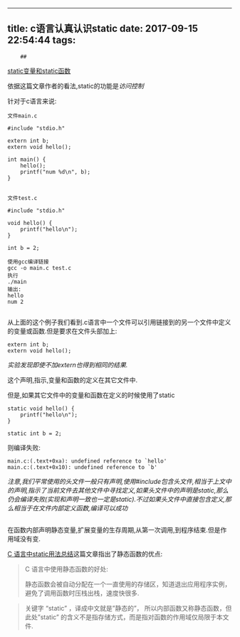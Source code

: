 
---
title: c语言认真认识static
date: 2017-09-15 22:54:44
tags:
---
        ##

[static变量和static函数](http://www.cppblog.com/dbkong/archive/2006/12/09/16169.html)

依据这篇文章作者的看法,static的功能是*访问控制*

针对于c语言来说:


```
文件main.c

#include "stdio.h"

extern int b;
extern void hello();

int main() {
	hello();
	printf("num %d\n", b);
}


```

```
文件test.c

#include "stdio.h"

void hello() {
	printf("hello\n");
}

int b = 2;

```


```
使用gcc编译链接
gcc -o main.c test.c
执行
./main
输出:
hello
num 2


```

从上面的这个例子我们看到.c语言中一个文件可以引用链接到的另一个文件中定义的变量或函数.但是要求在文件头部加上:

```
extern int b;
extern void hello();
```

*实验发现即使不加extern也得到相同的结果.*


这个声明,指示,变量和函数的定义在其它文件中.

但是,如果其它文件中的变量和函数在定义的时候使用了static

```
static void hello() {
	printf("hello\n");
}

static int b = 2;
```

则编译失败:

```
main.c:(.text+0xa): undefined reference to `hello'
main.c:(.text+0x10): undefined reference to `b'

```

*注意,我们平常使用的头文件一般只有声明,使用#include包含头文件,相当于上文中的声明,指示了当前文件去其他文件中寻找定义,如果头文件中的声明是static,那么仍会编译失败(实现和声明一致也一定是static).不过如果头文件中直接包含定义,那么相当于在文件内部定义函数,编译可以成功*


##

在函数内部声明静态变量,扩展变量的生存周期,从第一次调用,到程序结束.但是作用域没有变.


[C 语言中static用法总结](http://www.swanlinux.net/2013/05/16/c_static/)这篇文章指出了静态函数的优点:

> C 语言中使用静态函数的好处:
> 
> 静态函数会被自动分配在一个一直使用的存储区，知道退出应用程序实例，避免了调用函数时压栈出栈，速度快很多.

> 关键字 “static” ，译成中文就是”静态的”， 所以内部函数又称静态函数，但此处”static” 的含义不是指存储方式，而是指对函数的作用域仅局限于本文件.
> 

